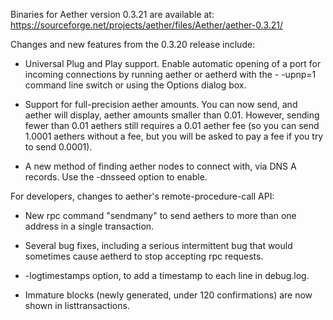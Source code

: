 Binaries for Aether version 0.3.21 are available at:
  https://sourceforge.net/projects/aether/files/Aether/aether-0.3.21/

Changes and new features from the 0.3.20 release include:

* Universal Plug and Play support.  Enable automatic opening of a port for incoming connections by running aether or aetherd with the - -upnp=1 command line switch or using the Options dialog box.

* Support for full-precision aether amounts.  You can now send, and aether will display, aether amounts smaller than 0.01.  However, sending fewer than 0.01 aethers still requires a 0.01 aether fee (so you can send 1.0001 aethers without a fee, but you will be asked to pay a fee if you try to send 0.0001).

* A new method of finding aether nodes to connect with, via DNS A records. Use the -dnsseed option to enable.

For developers, changes to aether's remote-procedure-call API:

* New rpc command "sendmany" to send aethers to more than one address in a single transaction.

* Several bug fixes, including a serious intermittent bug that would sometimes cause aetherd to stop accepting rpc requests. 

* -logtimestamps option, to add a timestamp to each line in debug.log.

* Immature blocks (newly generated, under 120 confirmations) are now shown in listtransactions.
